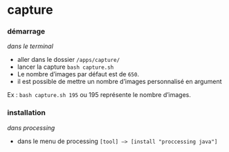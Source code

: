 # capture

### démarrage
_dans le terminal_

- aller dans le dossier `/apps/capture/`
- lancer la capture `bash capture.sh`
- Le nombre d’images par défaut est de `650`.
- il est possible de mettre un nombre d’images personnalisé en argument

Ex : `bash capture.sh 195` ou 195 représente le nombre d’images. 

### installation

_dans processing_
- dans le menu de processing `[tool] —> [install "proccessing java"]`


